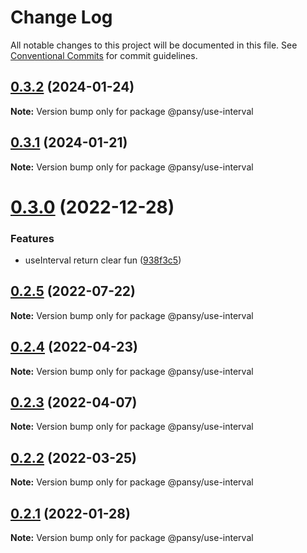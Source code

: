 # Change Log

All notable changes to this project will be documented in this file.
See [Conventional Commits](https://conventionalcommits.org) for commit guidelines.

## [0.3.2](https://github.com/pansyjs/react-hooks/compare/@pansy/use-interval@0.3.1...@pansy/use-interval@0.3.2) (2024-01-24)

**Note:** Version bump only for package @pansy/use-interval





## [0.3.1](https://github.com/pansyjs/react-hooks/compare/@pansy/use-interval@0.3.0...@pansy/use-interval@0.3.1) (2024-01-21)

**Note:** Version bump only for package @pansy/use-interval





# [0.3.0](https://github.com/pansyjs/react-hooks/compare/@pansy/use-interval@0.2.5...@pansy/use-interval@0.3.0) (2022-12-28)


### Features

* useInterval return clear fun ([938f3c5](https://github.com/pansyjs/react-hooks/commit/938f3c5f07e71e9368e0a4d293982261a71999bb))





## [0.2.5](https://github.com/pansyjs/react-hooks/compare/@pansy/use-interval@0.2.4...@pansy/use-interval@0.2.5) (2022-07-22)

**Note:** Version bump only for package @pansy/use-interval





## [0.2.4](https://github.com/pansyjs/react-hooks/compare/@pansy/use-interval@0.2.3...@pansy/use-interval@0.2.4) (2022-04-23)

**Note:** Version bump only for package @pansy/use-interval





## [0.2.3](https://github.com/pansyjs/react-hooks/compare/@pansy/use-interval@0.2.2...@pansy/use-interval@0.2.3) (2022-04-07)

**Note:** Version bump only for package @pansy/use-interval





## [0.2.2](https://github.com/pansyjs/react-hooks/compare/@pansy/use-interval@0.2.1...@pansy/use-interval@0.2.2) (2022-03-25)

**Note:** Version bump only for package @pansy/use-interval





## [0.2.1](https://github.com/pansyjs/react-hooks/compare/@pansy/use-interval@0.2.0...@pansy/use-interval@0.2.1) (2022-01-28)

**Note:** Version bump only for package @pansy/use-interval
